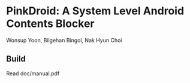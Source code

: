 # PinkDroid: A System Level Android Contents Blocker

Wonsup Yoon, Bilgehan Bingol, Nak Hyun Choi

## Build

Read doc/manual.pdf